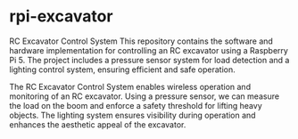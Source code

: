 # rpi-excavator

RC Excavator Control System
This repository contains the software and hardware implementation for controlling an RC excavator using a Raspberry Pi 5. The project includes a pressure sensor system for load detection and a lighting control system, ensuring efficient and safe operation.

The RC Excavator Control System enables wireless operation and monitoring of an RC excavator. Using a pressure sensor, we can measure the load on the boom and enforce a safety threshold for lifting heavy objects. The lighting system ensures visibility during operation and enhances the aesthetic appeal of the excavator.
